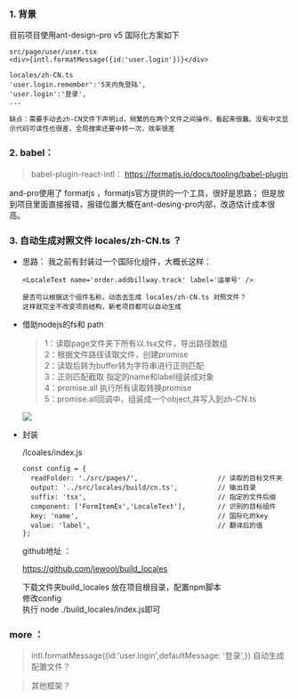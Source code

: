

 ### 1. 背景
 
  目前项目使用ant-design-pro v5  国际化方案如下

  ```
  src/page/user/user.tsx
  <div>{intl.formatMessage({id:'user.login'})}</div>
  ```
  ```
  locales/zh-CN.ts
  'user.login.remember':'5天内免登陆',
  'user.login':'登录',
  ...
  ```

   ` 缺点：需要手动去zh-CN文件下声明id，频繁的在两个文件之间操作，看起来很蠢。没有中文显示代码可读性也很差，全局搜索还要中转一次，效率很差 `

### 2. babel：

  > babel-plugin-react-intl：	https://formatjs.io/docs/tooling/babel-plugin
  
  and-pro使用了 formatjs ，formatjs官方提供的一个工具，很好是思路；
  但是放到项目里面直接报错，报错位置大概在ant-desing-pro内部，改造估计成本很高。
  

### 3. 自动生成对照文件 locales/zh-CN.ts ？
  * 思路：
    我之前有封装过一个国际化组件，大概长这样：
    ```
    <LocaleText name='order.addbillway.track' label='运单号' />
    ```
    `是否可以根据这个组件名称，动态去生成 locales/zh-CN.ts 对照文件？`<br/>
    `这样就完全不改变项目结构，新老项目都可以自动生成`

   * 借助nodejs的fs和 path 

        >1：读取page文件夹下所有以.tsx文件，导出路径数组<br/>
        >2：根据文件路径读取文件，创建promise<br/>
        >2：读取后转为buffer转为字符串进行正则匹配<br/>
        >3：正则匹配截取 指定的name和label组装成对象<br/>
        >4：promise.all 执行所有读取转换promise<br/>
        >5：promise.all回调中，组装成一个object,并写入到zh-CN.ts<br/>
   
    
        ![](https://p9-juejin.byteimg.com/tos-cn-i-k3u1fbpfcp/c1f7ec6f3b124f02b7ead300d8a6865e~tplv-k3u1fbpfcp-watermark.image)
  * 封装
  
	/lcoales/index.js
    ```
    const config = {
      readFolder: './src/pages/',                    // 读取的目标文件夹
      output: '../src/locales/build/cn.ts',          // 输出目录
      suffix: 'tsx',                                 // 指定的文件后缀
      component: ['FormItemEx','LocaleText'],        // 识别的目标组件
      key: 'name',                                   // 国际化的key
      value: 'label',                                // 翻译后的值
    };
    ```

    github地址 ：

    https://github.com/jewool/build_locales

    下载文件夹build_locales  放在项目根目录，配置npm脚本  
	修改config<br/>
    执行 node ./build_locales/index.js即可

    
### more ：

   > intl.formatMessage({id:'user.login',defaultMessage: '登录',}) 自动生成配置文件？

   >其他框架？
    
    

    

    

    

    










